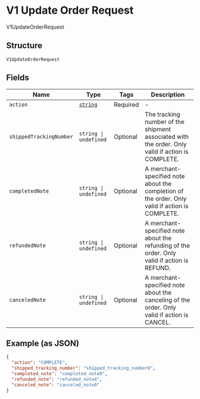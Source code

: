 
# V1 Update Order Request

V1UpdateOrderRequest

## Structure

`V1UpdateOrderRequest`

## Fields

| Name | Type | Tags | Description |
|  --- | --- | --- | --- |
| `action` | [`string`](/doc/models/v1-update-order-request-action.md) | Required | - |
| `shippedTrackingNumber` | `string \| undefined` | Optional | The tracking number of the shipment associated with the order. Only valid if action is COMPLETE. |
| `completedNote` | `string \| undefined` | Optional | A merchant-specified note about the completion of the order. Only valid if action is COMPLETE. |
| `refundedNote` | `string \| undefined` | Optional | A merchant-specified note about the refunding of the order. Only valid if action is REFUND. |
| `canceledNote` | `string \| undefined` | Optional | A merchant-specified note about the canceling of the order. Only valid if action is CANCEL. |

## Example (as JSON)

```json
{
  "action": "COMPLETE",
  "shipped_tracking_number": "shipped_tracking_number0",
  "completed_note": "completed_note0",
  "refunded_note": "refunded_note4",
  "canceled_note": "canceled_note0"
}
```


